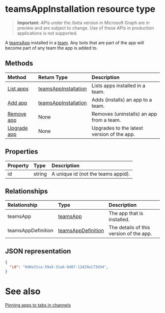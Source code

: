 # teamsAppInstallation resource type

> **Important:** APIs under the /beta version in Microsoft Graph are in preview and are subject to change. Use of these APIs in production applications is not supported.

A [teamsApp](teamsapp.md) installed in a [team](team.md). 
Any bots that are part of the app will become part of any team the app is added to.

## Methods

| Method       | Return Type  |Description|
|:---------------|:--------|:----------|
|[List apps](../api/teamsappinstallation_list.md) | [teamsAppInstallation](teamsapp.md) | Lists apps installed in a team.|
|[Add app](../api/teamsappinstallation_add.md) | [teamsAppInstallation](teamsapp.md) | Adds (installs) an app to a team.|
|[Remove app](../api/teamsappinstallation_delete.md) | None | Removes (uninstalls) an app from a team.|
|[Upgrade app](../api/teamsappinstallation_delete.md) | None | Upgrades to the latest version of the app.|

## Properties

| Property            | Type     | Description |
|:------------------- |:-------- |:----------- |
| id                  | string   | A unique id (not the teams appid). |

## Relationships

| Relationship   | Type    | Description |
|:---------------|:--------|:----------|
|teamsApp|[teamsApp](teamsapp.md)| The app that is installed. |
|teamsAppDefinition|[teamsAppDefinition](teamsapp.md)| The details of this version of the app. |

## JSON representation

```json
{
  "id": "0d0e31ca-59a5-31a6-8d87-12429a173d34",
}
```
# See also

[Pinning apps to tabs in channels](../resources/teamstab.md)

<!-- uuid: 8fcb5dbc-d5aa-4681-8e31-b001d5168d79
2015-10-25 14:57:30 UTC -->
<!-- {
  "type": "#page.annotation",
  "description": "teamsApp resource",
  "keywords": "",
  "section": "documentation",
  "tocPath": ""
}-->

